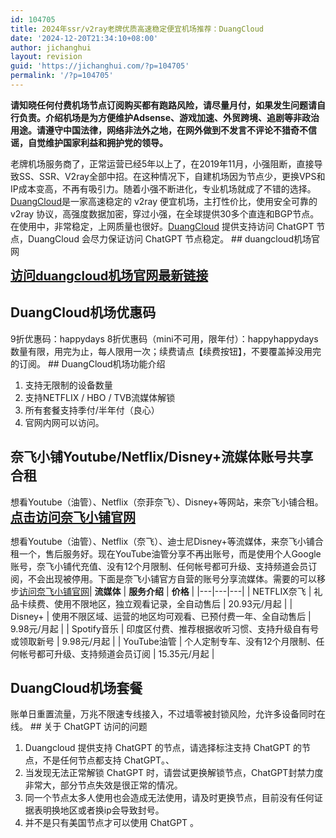 ```yaml
---
id: 104705
title: 2024年ssr/v2ray老牌优质高速稳定便宜机场推荐：DuangCloud
date: '2024-12-20T21:34:10+08:00'
author: jichanghui
layout: revision
guid: 'https://jichanghui.com/?p=104705'
permalink: '/?p=104705'
---
```


**请知晓任何付费机场节点订阅购买都有跑路风险，请尽量月付，如果发生问题请自行负责。介绍机场是为方便维护Adsense、游戏加速、外贸跨境、追剧等非政治用途。请遵守中国法律，网络非法外之地，在网外做到不发言不评论不猎奇不信谣，自觉维护国家利益和拥护党的领导。**

老牌机场服务商了，正常运营已经5年以上了，在2019年11月，小强阻断，直接导致SS、SSR、V2ray全部中招。在这种情况下，自建机场因为节点少，更换VPS和IP成本变高，不再有吸引力。随着小强不断进化，专业机场就成了不错的选择。 [DuangCloud](https://affvps.com/duang)是一家高速稳定的 v2ray 便宜机场，主打性价比，使用安全可靠的 v2ray 协议，高强度数据加密，穿过小强，在全球提供30多个直连和BGP节点。在使用中，非常稳定，上网质量也很好。[DuangCloud](https://affvps.com/duang) 提供支持访问 ChatGPT 节点，DuangCloud 会尽力保证访问 ChatGPT 节点稳定。 ## duangcloud机场官网

**<span style="font-size: 20px;">[访问duangcloud机场官网最新链接](https://affvps.com/duang)</span>**

## DuangCloud机场优惠码

9折优惠码：happydays 8折优惠码（mini不可用，限年付）：happyhappydays 数量有限，用完为止，每人限用一次；续费请点【续费按钮】，不要覆盖掉没用完的订阅。 ## DuangCloud机场功能介绍

1. 支持无限制的设备数量
2. 支持NETFLIX / HBO / TVB流媒体解锁
3. 所有套餐支持季付/半年付（良心）
4. 官网内网可以访问。

## 奈飞小铺Youtube/Netflix/Disney+流媒体账号共享合租

想看Youtube（油管）、Netflix（奈菲奈飞）、Disney+等网站，来奈飞小铺合租。 **<span style="font-size: 20px;">[点击访问奈飞小铺官网](https://affvps.com/naifeixiaopu)</span>**

想看Youtube（油管）、Netflix（奈飞）、迪士尼Disney+等流媒体，来奈飞小铺合租一个，售后服务好。现在YouTube油管分享不再出账号，而是使用个人Google账号，奈飞小铺代充值、没有12个月限制、任何帐号都可升级、支持频道会员订阅，不会出现被停用。下面是奈飞小铺官方自营的账号分享流媒体。需要的可以移步[访问奈飞小铺官网](https://affvps.com/naifeixiaopu)| **流媒体** | **服务介绍** | **价格** |
|---|---|---|
| NETFLIX奈飞 | 礼品卡续费、使用不限地区，独立观看记录，全自动售后 | 20.93元/月起 |
| Disney+ | 使用不限区域、运营的地区均可观看、已预付费一年、全自动售后 | 9.98元/月起 |
| Spotify音乐 | 印度区付费、推荐根据收听习惯、支持升级自有号或领取新号 | 9.98元/月起 |
| YouTube油管 | 个人定制专车、没有12个月限制、任何帐号都可升级、支持频道会员订阅 | 15.35元/月起 |

## DuangCloud机场套餐

账单日重置流量，万兆不限速专线接入，不过墙零被封锁风险，允许多设备同时在线。 ## 关于 ChatGPT 访问的问题

1. Duangcloud 提供支持 ChatGPT 的节点，请选择标注支持 ChatGPT 的节点，不是任何节点都支持 ChatGPT。、
2. 当发现无法正常解锁 ChatGPT 时，请尝试更换解锁节点，ChatGPT封禁力度非常大，部分节点失效是很正常的情况。
3. 同一个节点太多人使用也会造成无法使用，请及时更换节点，目前没有任何证据表明换地区或者换ip会导致封号。
4. 并不是只有美国节点才可以使用 ChatGPT 。